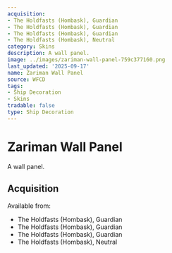 ```yaml
---
acquisition:
- The Holdfasts (Hombask), Guardian
- The Holdfasts (Hombask), Guardian
- The Holdfasts (Hombask), Guardian
- The Holdfasts (Hombask), Neutral
category: Skins
description: A wall panel.
image: ../images/zariman-wall-panel-759c377160.png
last_updated: '2025-09-17'
name: Zariman Wall Panel
source: WFCD
tags:
- Ship Decoration
- Skins
tradable: false
type: Ship Decoration
---
```


# Zariman Wall Panel

A wall panel.

## Acquisition

Available from:
- The Holdfasts (Hombask), Guardian
- The Holdfasts (Hombask), Guardian
- The Holdfasts (Hombask), Guardian
- The Holdfasts (Hombask), Neutral

